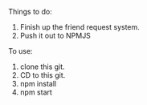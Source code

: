 Things to do: 
1. Finish up the friend request system.
2. Push it out to NPMJS

To use:
1. clone this git.
2. CD to this git.
3. npm install
4. npm start
